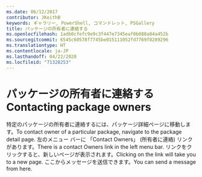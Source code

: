 ```yaml
---
ms.date: 06/12/2017
contributor: JKeithB
keywords: ギャラリー, PowerShell, コマンドレット, PSGallery
title: パッケージの所有者に連絡する
ms.openlocfilehash: 1adb0cfefc9e9c3f447e7345eaf0b088a04a452b
ms.sourcegitcommit: 6545c60578f7745be015111052fd7769f8289296
ms.translationtype: HT
ms.contentlocale: ja-JP
ms.lasthandoff: 04/22/2020
ms.locfileid: "71328253"
---
```

# <a name="contacting-package-owners"></a><span data-ttu-id="830a2-103">パッケージの所有者に連絡する</span><span class="sxs-lookup"><span data-stu-id="830a2-103">Contacting package owners</span></span>

<span data-ttu-id="830a2-104">特定のパッケージの所有者に連絡するには、パッケージ詳細ページに移動します。</span><span class="sxs-lookup"><span data-stu-id="830a2-104">To contact owner of a particular package, navigate to the package detail page.</span></span>
<span data-ttu-id="830a2-105">左のメニュー バーに 「Contact Owners」 (所有者に連絡) リンクがあります。</span><span class="sxs-lookup"><span data-stu-id="830a2-105">There is a contact Owners link in the left menu bar.</span></span>
<span data-ttu-id="830a2-106">リンクをクリックすると、新しいページが表示されます。</span><span class="sxs-lookup"><span data-stu-id="830a2-106">Clicking on the link will take you to a new page.</span></span>
<span data-ttu-id="830a2-107">ここからメッセージを送信できます。</span><span class="sxs-lookup"><span data-stu-id="830a2-107">You can send a message from here.</span></span>
